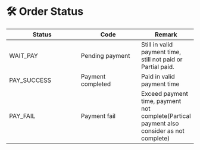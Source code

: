 # 🛠 Order Status

<table><thead><tr><th width="237">Status</th><th width="208.33333333333331">Code </th><th>Remark</th></tr></thead><tbody><tr><td>WAIT_PAY</td><td>Pending payment</td><td>Still in valid payment time, still not paid or Partial paid.</td></tr><tr><td>PAY_SUCCESS</td><td>Payment completed</td><td>Paid in valid payment time</td></tr><tr><td>PAY_FAIL</td><td>Payment fail</td><td>Exceed payment time, payment not complete(Partical payment also consider as not complete)<br></td></tr></tbody></table>
